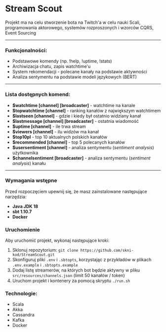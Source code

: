 # Stream Scout

Projekt ma na celu stworzenie bota na Twitch'a w celu nauki Scali, programowania aktorowego, systemów rozproszonych i wzorców CQRS, Event Sourcing

---
### Funkcjonalności:
- Podstawowe komendy (np. !help, !uptime, !stats)
- Archiwizacja chatu, zapis watchtime'u
- System rekomendacji - polecane kanały na podstawie aktywności
- Analiza sentymentu na podstawie modeli językowych (BERT)
---
### Lista dostępnych komend:
- **$watchtime [channel] [broadcaster]** - watchtime na kanale
- **$topwatchtime [channel]** - ranking kanałów z największym watchtimem
- **$lastseen [channel]** - gdzie i kiedy był ostatnio widziany kanał
- **$lastmessage [channel] [broadcaster]** - ostatnia wiadomość
- **$uptime [channel]** - ile trwa stream
- **$viewers [channel]** - ilu widzów ma kanał
- **$top10pl** - top 10 aktualnych polskich kanałów
- **$recommended [channel]** - top 5 polecanych kanałów
- **$usersentiment [channel]** - analiza sentymentu (*sentiment analysis*) użytkownika
- **$channelsentiment [broadcaster]** - analiza sentymentu (*sentiment analysis*) kanału
---
### Wymagania wstępne

Przed rozpoczęciem upewnij się, że masz zainstalowane następujące narzędzia:

- **Java JDK 18**
- **sbt 1.10.7**
- **Docker**

### Uruchomienie

Aby uruchomić projekt, wykonaj następujące kroki:

1. Sklonuj repozytorium:
   `git clone https://github.com/skni-kod/StreamScout.git`
2. Skonfiguruj pliki `.env` i `.sbtopts`, korzystając z przykładów w plikach `.env.example` i `.sbtopts.example`
3. Dodaj listę streamerów, na których bot będzie aktywny w pliku `src/resources/channels.json` (limit 50 kanałów / token)
4. Uruchom projekt i kontenery za pomocą skryptu `./run.sh`

### Technologie:
- Scala
- Akka
- Cassandra
- Kafka
- Docker